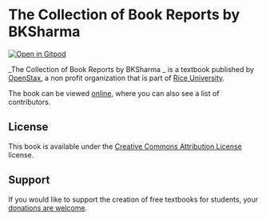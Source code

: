 # The Collection of Book Reports by BKSharma 

[![Open in Gitpod](https://gitpod.io/button/open-in-gitpod.svg)](https://gitpod.io/from-referrer/)

_The Collection of Book Reports by BKSharma _ is a textbook published by [OpenStax](https://openstax.org/), a non profit organization that is part of [Rice University](https://www.rice.edu/).

The book can be viewed [online](https://github.com/cnx-user-books/cnxbook-the-collection-of-book-reports-by-bksharma/releases/latest), where you can also see a list of contributors.

## License
This book is available under the [Creative Commons Attribution License](./LICENSE) license.

## Support
If you would like to support the creation of free textbooks for students, your [donations are welcome](https://riceconnect.rice.edu/donation/support-openstax-banner).
